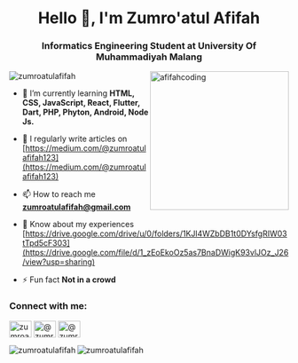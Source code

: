 <h1 align="center">Hello 👋, I'm Zumro'atul Afifah</h1>
<h3 align="center">Informatics Engineering Student at University Of Muhammadiyah Malang</h3>

<img align="right" alt="afifahcoding" width ="250" src="https://i.pinimg.com/originals/f0/f0/d9/f0f0d932d6e39c7af5aa305cbd8da735.gif">

<p align="left"> <img src="https://komarev.com/ghpvc/?username=zumroatulafifah&label=Profile%20views&color=0e75b6&style=flat" alt="zumroatulafifah" /> </p>

- 🌱 I’m currently learning **HTML, CSS, JavaScript, React, Flutter, Dart, PHP, Phyton, Android, Node Js.**

- 📝 I regularly write articles on [https://medium.com/@zumroatulafifah123](https://medium.com/@zumroatulafifah123)

- 📫 How to reach me **zumroatulafifah@gmail.com**

- 📄 Know about my experiences [https://drive.google.com/drive/u/0/folders/1KJl4WZbDB1t0DYsfgRIW03tTpd5cF303](https://drive.google.com/file/d/1_zEoEkoOz5as7BnaDWigK93vlJOz_J26/view?usp=sharing)

- ⚡ Fun fact **Not in a crowd**

<h3 align="left">Connect with me:</h3>
<p align="left">
<a href="https://instagram.com/zumroatul.af" target="blank"><img align="center" src="https://raw.githubusercontent.com/rahuldkjain/github-profile-readme-generator/master/src/images/icons/Social/instagram.svg" alt="zumroatul.af" height="30" width="40" /></a>
<a href="https://medium.com/@zumroatulafifah123" target="blank"><img align="center" src="https://raw.githubusercontent.com/rahuldkjain/github-profile-readme-generator/master/src/images/icons/Social/medium.svg" alt="@zumroatulafifah123" height="30" width="40" /></a>
<a href="https://www.youtube.com/c/@zumroatulafifah973" target="blank"><img align="center" src="https://raw.githubusercontent.com/rahuldkjain/github-profile-readme-generator/master/src/images/icons/Social/youtube.svg" alt="@zumroatulafifah973" height="30" width="40" /></a>
</p>



<p><img align="left" src="https://github-readme-stats.vercel.app/api/top-langs?username=zumroatulafifah&show_icons=true&locale=en&layout=compact" alt="zumroatulafifah" /></p>


<p><img align="center" src="https://github-readme-streak-stats.herokuapp.com/?user=zumroatulafifah&" alt="zumroatulafifah" /></p>
